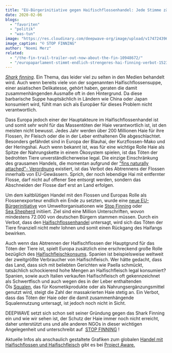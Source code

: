 ```yaml
---
title: "EU-Bürgerinitiative gegen Haifischflossenhandel: Jede Stimme zählt!"
date: 2020-02-06
blogs: 
  - "favoriten"
  - "politik"
  - "was-tun"
image: "https://res.cloudinary.com/deepwave-org/image/upload/v1747243961/deepwave.org/Stop_Sharkfinning_B%C3%BCrgerinitiative.jpg"
image_caption: "© STOP FINNING"
author: "Noemi Merz"
related: 
  - "/the-fin-trail-trailer-out-now-about-the-fin-10948672/"
  - "/europaparlament-stimmt-endlich-strengeres-hai-finning-verbot-15235501/"
---
```


[_Shark finning_](https://www.deepwave.org/the-fin-trail-trailer-out-now-about-the-fin-10948672/). Ein Thema, das leider viel zu selten in den Medien behandelt wird. Auch wenn bereits viele von der sogenannten Haifischflossensuppe, einer asiatischen Delikatesse, gehört haben, geraten die damit zusammenhängenden Ausmaße oft in den Hintergrund. Da diese barbarische Suppe hauptsächlich in Ländern wie China oder Japan konsumiert wird, fühlt man sich als Europäer für dieses Problem nicht verantwortlich.

Dass Europa jedoch einer der Hauptakteure im Haifischflossenhandel ist und somit sehr wohl für das Massentöten der Haie verantwortlich ist, ist den meisten nicht bewusst. Jedes Jahr werden über 200 Millionen Haie für ihre Flossen, ihr Fleisch oder die in der Leber enthaltenen Öle abgeschlachtet. Besonders gefährdet sind in Europa der Blauhai, der Kurzflossen-Mako und der Heringshai. Auch wenn bekannt ist, was für eine wichtige Rolle Haie als Spitze der Nahrungskette in einem Ökosystem spielen, ist das Töten der bedrohten Tiere unverständlicherweise legal. Die einzige Einschränkung des grausamen Handels, die momentan aufgrund der ["fins naturally attached"- Verordnung](https://www.deepwave.org/europaparlament-stimmt-endlich-strengeres-hai-finning-verbot-15235501/) existiert, ist das Verbot des Abtrennens der Flossen innerhalb von EU-Gewässern. Sprich, der noch lebendige Hai mit entfernter Flosse, darf nicht auf offener See entsorgt werden, sondern das Abschneiden der Flosse darf erst an Land erfolgen.

Um dem kaltblütigen Handel mit den Flossen und Europas Rolle als Flossenexporteur endlich ein Ende zu setzten, wurde eine [neue EU-Bürgerinitiative](https://stop-finning.eu/) von Umweltorganisationen wie [Stop Finning](https://www.stop-finning.com/) oder [Sea Shepherd](https://sea-shepherd.de/) initiiert. Ziel sind eine Million Unterschriften, wovon mindestens 72.000 von deutschen Bürgern stammen müssen. Durch ein Verbot, dass den [Haifischflossenhandel](https://stop-finning.eu/requirement/) untersagt, wird sich das Töten der Tiere finanziell nicht mehr lohnen und somit einen Rückgang des Haifangs bewirken.

Auch wenn das Abtrennen der Haifischflossen der Hauptgrund für das Töten der Tiere ist, spielt Europa zusätzlich eine erschreckend große Rolle bezüglich des [Haifischfleischkonsums](https://www.projectaware.org/publication/state-global-market-shark-products). Spanien ist beispielsweise weltweit der zweitgrößte Verbraucher von Haifischfleisch. Wer hätte gedacht, dass das Land, dass sich mit beliebten Gerichten wie Paella schmückt, tatsächlich schockierend hohe Mengen an Haifischfleisch legal konsumiert? Spanien, sowie auch Italien verkaufen Haifischfleisch oft gekennzeichnet als Schwertfisch und auch wegen des in der Leber enthaltenden Öls [Squalen](https://res.cloudinary.com/deepwave-org/image/upload/v1747243963/deepwave.org/DWfacts_squalen_2016.pdf), das für Kosmetikprodukte oder als Nahrungsergänzungsmittel genutzt wird, steigt die Zahl der massakrierten Haie stetig an. Ein Verbot, dass das Töten der Haie oder die damit zusammenhängende Squalennutzung untersagt, ist jedoch noch nicht in Sicht.

DEEPWAVE setzt sich schon seit seiner Gründung gegen das Shark Finning ein und wie wir sehen ist, der Schutz der Haie immer noch nicht erreicht, daher unterstützt uns und alle anderen NGOs in dieser wichtigen Angelegenheit und unterschreibt auf  [STOP FINNING](https://stop-finning.eu/) !

Aktuelle Infos als anschaulich gestaltete Grafiken zum globalen [Handel mit Haifischflossen und Haifischfleisch](https://www.projectaware.org/publication/state-global-market-shark-products) gibt es bei [Project Aware.](https://www.projectaware.org/)
